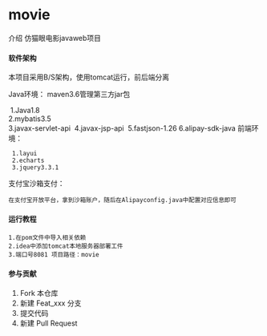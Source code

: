 # movie

 介绍
             仿猫眼电影javaweb项目

#### 软件架构

本项目采用B/S架构，使用tomcat运行，前后端分离

Java环境： maven3.6管理第三方jar包

​     1.Java1.8         
​     2.mybatis3.5                               
​     3.javax-servlet-api
​     4.javax-jsp-api
​     5.fastjson-1.26
     6.alipay-sdk-java
​
前端环境：

     1.layui
     2.echarts
     3.jquery3.3.1


支付宝沙箱支付：

    在支付宝开放平台，拿到沙箱账户，随后在Alipayconfig.java中配置对应信息即可

#### 运行教程
```
1.在pom文件中导入相关依赖
2.idea中添加tomcat本地服务器部署工件
3.端口号8081 项目路径：movie
```



#### 参与贡献

1.  Fork 本仓库
2.  新建 Feat_xxx 分支
3.  提交代码
4.  新建 Pull Request

